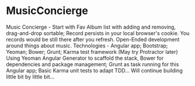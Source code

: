 MusicConcierge
==============

Music Concierge - Start with Fav Album list with adding and removing, drag-and-drop sortable; Record persists in your local browser's cookie. You records would be still there after you refresh. Open-Ended development around things about music.
Technologies - Angular app; Bootstrap; Yeoman; Bower; Grunt; Karma test framework (May try Protractor later)
Using Yeoman Angular Generator to scaffold the stack, Bower for dependencies and package management; Grunt as task running for this Angular app; Basic Karma unit tests to adapt TDD...
Will continue building little bit by little bit...
